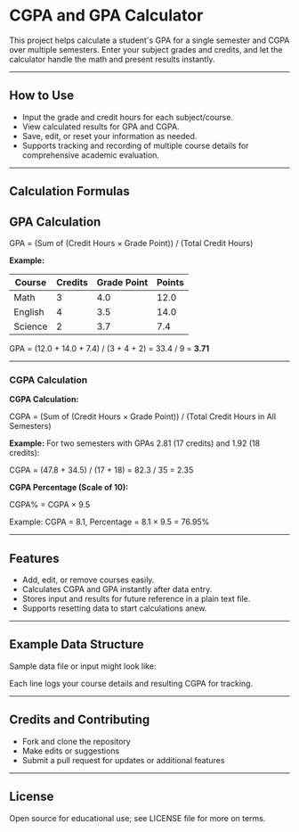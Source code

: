 # CGPA and GPA Calculator

This project helps calculate a student's GPA for a single semester and CGPA over multiple semesters. Enter your subject grades and credits, and let the calculator handle the math and present results instantly.

---

## How to Use

- Input the grade and credit hours for each subject/course.
- View calculated results for GPA and CGPA.
- Save, edit, or reset your information as needed.
- Supports tracking and recording of multiple course details for comprehensive academic evaluation.

---

## Calculation Formulas

## GPA Calculation

GPA = (Sum of (Credit Hours × Grade Point)) / (Total Credit Hours)

**Example:**

| Course   | Credits | Grade Point | Points |
|----------|---------|-------------|--------|
| Math     |    3    |     4.0     | 12.0   |
| English  |    4    |     3.5     | 14.0   |
| Science  |    2    |     3.7     | 7.4    |

GPA = (12.0 + 14.0 + 7.4) / (3 + 4 + 2) = 33.4 / 9 = **3.71**

---

### CGPA Calculation

**CGPA Calculation:**

CGPA = (Sum of (Credit Hours × Grade Point)) / (Total Credit Hours in All Semesters)

**Example:**
For two semesters with GPAs 2.81 (17 credits) and 1.92 (18 credits):

CGPA = (47.8 + 34.5) / (17 + 18) = 82.3 / 35 = 2.35

**CGPA Percentage (Scale of 10):**

CGPA% = CGPA × 9.5

Example: CGPA = 8.1, Percentage = 8.1 × 9.5 = 76.95%

---

## Features

- Add, edit, or remove courses easily.
- Calculates CGPA and GPA instantly after data entry.
- Stores input and results for future reference in a plain text file.
- Supports resetting data to start calculations anew.

---

## Example Data Structure

Sample data file or input might look like:


Each line logs your course details and resulting CGPA for tracking.

---

## Credits and Contributing

- Fork and clone the repository
- Make edits or suggestions
- Submit a pull request for updates or additional features

---

## License

Open source for educational use; see LICENSE file for more on terms.
